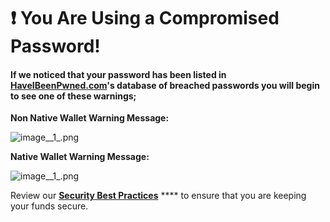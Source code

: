 # ❗ You Are Using a Compromised Password!

#### If we noticed that your password has been listed in [**HaveIBeenPwned.com**](http://haveibeenpwned.com/)'s database of breached passwords you will begin to see one of these warnings;

**Non Native Wallet Warning Message:**

![image\_\_1\_.png](https://shapeshift.zendesk.com/hc/article\_attachments/4406765833997/image\_\_1\_.png)

**Native Wallet Warning Message:**

![image\_\_1\_.png](https://shapeshift.zendesk.com/hc/article\_attachments/4406765842317/image\_\_1\_.png)

Review our [**Security Best Practices**](security-best-practices.md) \*\*\*\* to ensure that you are keeping your funds secure.
